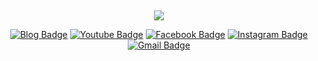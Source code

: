 </br><p align='center'>
<img src="https://c.tenor.com/UladBrWhuJ8AAAAC/bowing-thank-you.gif"/></p>

<div align=center>

[![Blog Badge](https://img.shields.io/badge/Blog-03C75A?style=flat-square&logo=Naver&logoColor=white&link=https:https://blog.naver.com/jeong011010)](https://blog.naver.com/jeong011010)
[![Youtube Badge](https://img.shields.io/badge/Youtube-ff0000?style=flat-square&logo=youtube&link=https://www.youtube.com/channel/UCgLCmOjqFwsjTPY6h8jou8A)](https://www.youtube.com/channel/UCgLCmOjqFwsjTPY6h8jou8A) 
[![Facebook Badge](https://img.shields.io/badge/-Facebook-1877f2?style=flat-square&logo=facebook&logoColor=white&link=https://www.facebook.com/kimjazz0.0)](https://www.facebook.com/kimjazz0.0) 
[![Instagram Badge](https://img.shields.io/badge/-Instagram-dd2a7b?style=flat-square&logo=instagram&logoColor=white&link=https://www.instagram.com/kim._.jazz/)](https://www.instagram.com/kim._.jazz/) 
[![Gmail Badge](https://img.shields.io/badge/-Gmail-d14836?style=flat-square&logo=Gmail&logoColor=white&link=mailto:jeong01101095@gmail.com)](mailto:jeong01101095@gmail.com)
</div>
